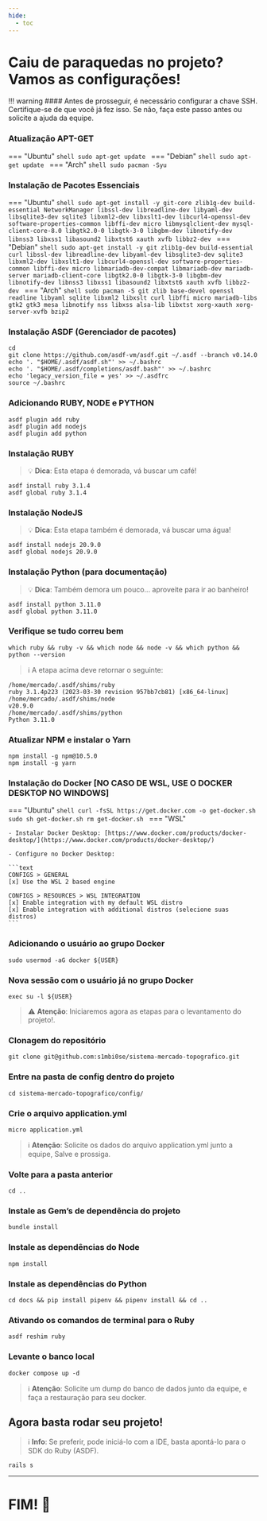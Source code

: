 ```yaml
---
hide:
  - toc
---
```


# Caiu de paraquedas no projeto? Vamos as configurações!

!!! warning
    #### Antes de prosseguir, é necessário configurar a chave SSH. Certifique-se de que você já fez isso. Se não, faça este passo antes ou solicite a ajuda da equipe.

### Atualização APT-GET

=== "Ubuntu"
    ```shell
    sudo apt-get update
    ```
=== "Debian"
    ```shell
    sudo apt-get update
    ```
=== "Arch"
    ```shell
    sudo pacman -Syu
    ```

### Instalação de Pacotes Essenciais

=== "Ubuntu"
    ```shell
    sudo apt-get install -y git-core zlib1g-dev build-essential NetworkManager libssl-dev libreadline-dev libyaml-dev libsqlite3-dev sqlite3 libxml2-dev libxslt1-dev libcurl4-openssl-dev software-properties-common libffi-dev micro libmysqlclient-dev mysql-client-core-8.0 libgtk2.0-0 libgtk-3-0 libgbm-dev libnotify-dev libnss3 libxss1 libasound2 libxtst6 xauth xvfb libbz2-dev
    ```
=== "Debian"
    ```shell
    sudo apt-get install -y git zlib1g-dev build-essential curl libssl-dev libreadline-dev libyaml-dev libsqlite3-dev sqlite3 libxml2-dev libxslt1-dev libcurl4-openssl-dev software-properties-common libffi-dev micro libmariadb-dev-compat libmariadb-dev mariadb-server mariadb-client-core libgtk2.0-0 libgtk-3-0 libgbm-dev libnotify-dev libnss3 libxss1 libasound2 libxtst6 xauth xvfb libbz2-dev
    ```
=== "Arch"
    ```shell
    sudo pacman -S git zlib base-devel openssl readline libyaml sqlite libxml2 libxslt curl libffi micro mariadb-libs gtk2 gtk3 mesa libnotify nss libxss alsa-lib libxtst xorg-xauth xorg-server-xvfb bzip2
    ```

### Instalação ASDF (Gerenciador de pacotes)

```shell
cd
git clone https://github.com/asdf-vm/asdf.git ~/.asdf --branch v0.14.0
echo '. "$HOME/.asdf/asdf.sh"' >> ~/.bashrc
echo '. "$HOME/.asdf/completions/asdf.bash"' >> ~/.bashrc
echo 'legacy_version_file = yes' >> ~/.asdfrc
source ~/.bashrc
```

### Adicionando RUBY, NODE e PYTHON

```shell
asdf plugin add ruby
asdf plugin add nodejs
asdf plugin add python
```

### Instalação RUBY
> :bulb: **Dica**: Esta etapa é demorada, vá buscar um café!

```shell
asdf install ruby 3.1.4
asdf global ruby 3.1.4
```

### Instalação NodeJS
> :bulb: **Dica**: Esta etapa também é demorada, vá buscar uma água!
```shell
asdf install nodejs 20.9.0
asdf global nodejs 20.9.0
```

### Instalação Python (para documentação)
> :bulb: **Dica**: Também demora um pouco... aproveite para ir ao banheiro!
```shell
asdf install python 3.11.0
asdf global python 3.11.0
```


### Verifique se tudo correu bem

```shell
which ruby && ruby -v && which node && node -v && which python && python --version
```

> :information_source: A etapa acima deve retornar o seguinte:
 
```{: .txt .no-copy}
/home/mercado/.asdf/shims/ruby
ruby 3.1.4p223 (2023-03-30 revision 957bb7cb81) [x86_64-linux]
/home/mercado/.asdf/shims/node
v20.9.0
/home/mercado/.asdf/shims/python
Python 3.11.0
```

### Atualizar NPM e instalar o Yarn
```shell
npm install -g npm@10.5.0
npm install -g yarn
```

### Instalação do Docker [NO CASO DE WSL, USE O DOCKER DESKTOP NO WINDOWS]

=== "Ubuntu"
    ```shell
    curl -fsSL https://get.docker.com -o get-docker.sh
    sudo sh get-docker.sh
    rm get-docker.sh
    ```
=== "WSL"

    - Instalar Docker Desktop: [https://www.docker.com/products/docker-desktop/](https://www.docker.com/products/docker-desktop/)

    - Configure no Docker Desktop:

    ```text
    CONFIGS > GENERAL
    [x] Use the WSL 2 based engine

    CONFIGS > RESOURCES > WSL INTEGRATION
    [x] Enable integration with my default WSL distro
    [x] Enable integration with additional distros (selecione suas distros)
    ```

### Adicionando o usuário ao grupo Docker

```shell
sudo usermod -aG docker ${USER}
```

### Nova sessão com o usuário já no grupo Docker

```shell
exec su -l ${USER}
```

> :warning: **Atenção**: Iniciaremos agora as etapas para o levantamento do projeto!.

### Clonagem do repositório
```shell
git clone git@github.com:s1mbi0se/sistema-mercado-topografico.git
```


### Entre na pasta de config dentro do projeto
```shell
cd sistema-mercado-topografico/config/
```

### Crie o arquivo application.yml
```shell
micro application.yml
```

> :information_source: **Atenção**: Solicite os dados do arquivo application.yml junto a equipe, Salve e prossiga.


### Volte para a pasta anterior
```shell
cd ..
```


### Instale as Gem’s de dependência do projeto
```shell
bundle install
```

### Instale as dependências do Node
```shell
npm install
```

### Instale as dependências do Python
```shell
cd docs && pip install pipenv && pipenv install && cd ..
```

### Ativando os comandos de terminal para o Ruby
```shell
asdf reshim ruby
```

### Levante o banco local
```shell
docker compose up -d
```

> :information_source: **Atenção**: Solicite um dump do banco de dados junto da equipe, e faça a restauração para seu docker.

## Agora basta rodar seu projeto!
> :information_source: **Info**: Se preferir, pode iniciá-lo com a IDE, basta apontá-lo para o SDK do Ruby (ASDF).
```shell
rails s
```

---

# **FIM!** 🙂
